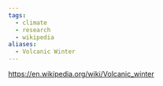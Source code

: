 ```yaml
---
tags:
  - climate
  - research
  - wikipedia
aliases:
  - Volcanic Winter
---
```


https://en.wikipedia.org/wiki/Volcanic_winter